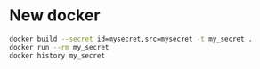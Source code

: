 # New docker

```sh
docker build --secret id=mysecret,src=mysecret -t my_secret .
docker run --rm my_secret
docker history my_secret
```